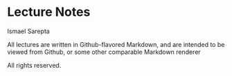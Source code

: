 # Lecture Notes
Ismael Sarepta

All lectures are written in Github-flavored Markdown, and are intended to be viewed from Github, or some other comparable Markdown renderer


All rights reserved.
